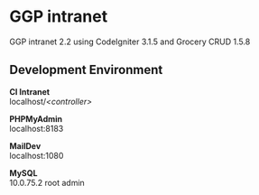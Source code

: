 GGP intranet
============
GGP intranet 2.2 using CodeIgniter 3.1.5 and Grocery CRUD 1.5.8

Development Environment
-----------------------

**CI Intranet**<br>
localhost/_&lt;controller&gt;_

**PHPMyAdmin**<br>
localhost:8183

**MailDev**<br>
localhost:1080

**MySQL**<br>
10.0.75.2 root admin